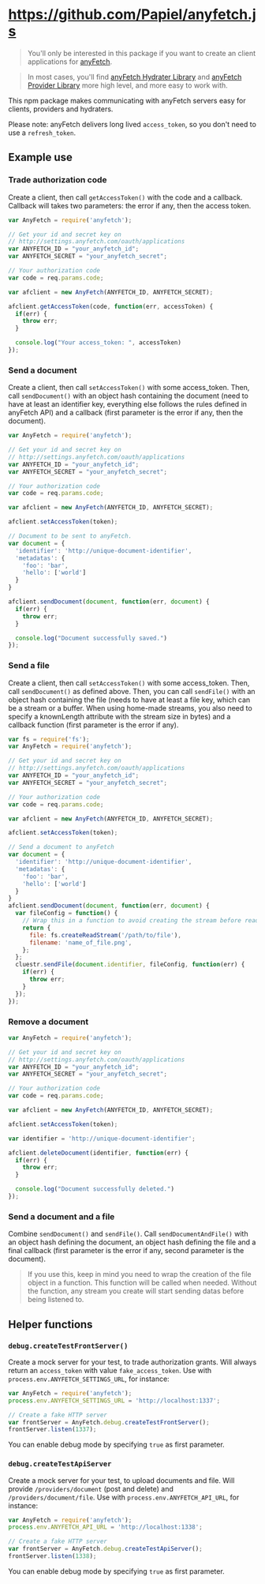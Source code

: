 https://github.com/Papiel/anyfetch.js
=====================================

> You'll only be interested in this package if you want to create an client applications for [anyFetch](http://anyFetch.com).

> In most cases, you'll find [anyFetch Hydrater Library](https://github.com/Papiel/anyfetch-hydratation.js) and [anyFetch Provider Library](https://github.com/Papiel/anyfetch-provider.js) more high level, and more easy to work with.

This npm package makes communicating with anyFetch servers easy for clients, providers and hydraters.

Please note: anyFetch delivers long lived `access_token`, so you don't need to use a `refresh_token`.

Example use
-----------

### Trade authorization code
Create a client, then call `getAccessToken()` with the code and a callback. Callback will takes two parameters: the error if any, then the access token.

```javascript
var AnyFetch = require('anyfetch');

// Get your id and secret key on
// http://settings.anyfetch.com/oauth/applications
var ANYFETCH_ID = "your_anyfetch_id";
var ANYFETCH_SECRET = "your_anyfetch_secret";

// Your authorization code
var code = req.params.code;

var afclient = new AnyFetch(ANYFETCH_ID, ANYFETCH_SECRET);

afclient.getAccessToken(code, function(err, accessToken) {
  if(err) {
    throw err;
  }

  console.log("Your access_token: ", accessToken)
});
```

### Send a document
Create a client, then call `setAccessToken()` with some access_token. Then, call `sendDocument()` with an object hash containing the document (need to have at least an identifier key, everything else follows the rules defined in anyFetch API) and a callback (first parameter is the error if any, then the document).

```javascript
var AnyFetch = require('anyfetch');

// Get your id and secret key on
// http://settings.anyfetch.com/oauth/applications
var ANYFETCH_ID = "your_anyfetch_id";
var ANYFETCH_SECRET = "your_anyfetch_secret";

// Your authorization code
var code = req.params.code;

var afclient = new AnyFetch(ANYFETCH_ID, ANYFETCH_SECRET);

afclient.setAccessToken(token);

// Document to be sent to anyFetch.
var document = {
  'identifier': 'http://unique-document-identifier',
  'metadatas': {
    'foo': 'bar',
    'hello': ['world']
  }
}

afclient.sendDocument(document, function(err, document) {
  if(err) {
    throw err;
  }

  console.log("Document successfully saved.")
});
```

### Send a file
Create a client, then call `setAccessToken()` with some access_token. Then, call `sendDocument()` as defined above.
Then, you can call `sendFile()` with an object hash containing the file (needs to have at least a file key, which can be a stream or a buffer. When using home-made streams, you also need to specify a knownLength attribute with the stream size in bytes) and a callback function (first parameter is the error if any).

```javascript
var fs = require('fs');
var AnyFetch = require('anyfetch');

// Get your id and secret key on
// http://settings.anyfetch.com/oauth/applications
var ANYFETCH_ID = "your_anyfetch_id";
var ANYFETCH_SECRET = "your_anyfetch_secret";

// Your authorization code
var code = req.params.code;

var afclient = new AnyFetch(ANYFETCH_ID, ANYFETCH_SECRET);

afclient.setAccessToken(token);

// Send a document to anyFetch
var document = {
  'identifier': 'http://unique-document-identifier',
  'metadatas': {
    'foo': 'bar',
    'hello': ['world']
  }
}
afclient.sendDocument(document, function(err, document) {
  var fileConfig = function() {
    // Wrap this in a function to avoid creating the stream before reading it.
    return {
      file: fs.createReadStream('/path/to/file'),
      filename: 'name_of_file.png',
    };
  };
  cluestr.sendFile(document.identifier, fileConfig, function(err) {
    if(err) {
      throw err;
    }
  });
});
```

### Remove a document
```javascript
var AnyFetch = require('anyfetch');

// Get your id and secret key on
// http://settings.anyfetch.com/oauth/applications
var ANYFETCH_ID = "your_anyfetch_id";
var ANYFETCH_SECRET = "your_anyfetch_secret";

// Your authorization code
var code = req.params.code;

var afclient = new AnyFetch(ANYFETCH_ID, ANYFETCH_SECRET);

afclient.setAccessToken(token);

var identifier = 'http://unique-document-identifier';

afclient.deleteDocument(identifier, function(err) {
  if(err) {
    throw err;
  }

  console.log("Document successfully deleted.")
});
```

### Send a document and a file
Combine `sendDocument()` and `sendFile()`.
Call `sendDocumentAndFile()` with an object hash defining the document, an object hash defining the file and a final callback (first parameter is the error if any, second parameter is the document).

> If you use this, keep in mind you need to wrap the creation of the file object in a function. This function will be called when needed. Without the function, any stream you create will start sending datas before being listened to.

## Helper functions

### `debug.createTestFrontServer()`
Create a mock server for your test, to trade authorization grants.
Will always return an `access_token` with value `fake_access_token`.
Use with `process.env.ANYFETCH_SETTINGS_URL`, for instance:

```javascript
var AnyFetch = require('anyfetch');
process.env.ANYFETCH_SETTINGS_URL = 'http://localhost:1337';

// Create a fake HTTP server
var frontServer = AnyFetch.debug.createTestFrontServer();
frontServer.listen(1337);
```

You can enable debug mode by specifying `true` as first parameter.

### `debug.createTestApiServer`
Create a mock server for your test, to upload documents and file.
Will provide `/providers/document` (post and delete) and `/providers/document/file`.
Use with `process.env.ANYFETCH_API_URL`, for instance:

```javascript
var AnyFetch = require('anyfetch');
process.env.ANYFETCH_API_URL = 'http://localhost:1338';

// Create a fake HTTP server
var frontServer = AnyFetch.debug.createTestApiServer();
frontServer.listen(1338);
```

You can enable debug mode by specifying `true` as first parameter.
